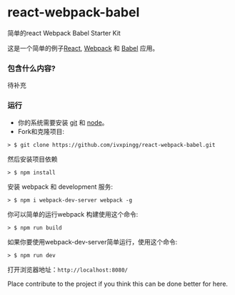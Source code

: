 # react-webpack-babel
简单的react Webpack Babel Starter Kit


这是一个简单的例子[React](https://facebook.github.io/react/), [Webpack](http://webpack.github.io/) 和 [Babel](https://babeljs.io/) 应用。

### 包含什么内容?

 待补充

### 运行

 * 你的系统需要安装 [git](https://git-scm.com/) 和 [node](https://nodejs.org/en/)。
 * Fork和克隆项目:

 ```
 > $ git clone https://github.com/ivxpingg/react-webpack-babel.git
```

然后安装项目依赖

```
> $ npm install
```

安装 webpack 和 development 服务:

```
> $ npm i webpack-dev-server webpack -g
```

你可以简单的运行webpack 构建使用这个命令:

```
> $ npm run build
```

如果你要使用webpack-dev-server简单运行，使用这个命令:

```
> $ npm run dev
```

打开浏览器地址：`http://localhost:8080/`

Place contribute to the project if you think this can be done better for here.







